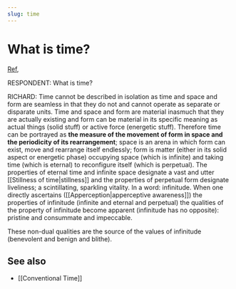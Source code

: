 ```yaml
---
slug: time
---
```


# What is time?

[Ref](http://www.actualfreedom.com.au/richard/selectedcorrespondence/sc-time2.htm),

RESPONDENT: What is time?

RICHARD: Time cannot be described in isolation as time and space and form are seamless in that they do not and cannot operate as separate or disparate units. Time and space and form are material inasmuch that they are actually existing and form can be material in its specific meaning as actual things (solid stuff) or active force (energetic stuff). Therefore time can be portrayed as **the measure of the movement of form in space and the periodicity of its rearrangement**; space is an arena in which form can exist, move and rearrange itself endlessly; form is matter (either in its solid aspect or energetic phase) occupying space (which is infinite) and taking time (which is eternal) to reconfigure itself (which is perpetual). The properties of eternal time and infinite space designate a vast and utter [[Stillness of time|stillness]] and the properties of perpetual form designate liveliness; a scintillating, sparkling vitality. In a word: infinitude. When one directly ascertains ([[Apperception|apperceptive awareness]]) the properties of infinitude (infinite and eternal and perpetual) the qualities of the property of infinitude become apparent (infinitude has no opposite): pristine and consummate and impeccable.

These non-dual qualities are the source of the values of infinitude (benevolent and benign and blithe).

## See also

- [[Conventional Time]]